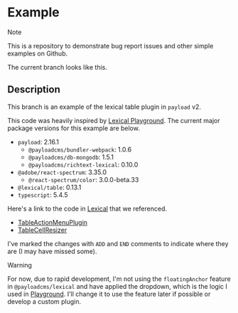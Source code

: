 # Example

> [!NOTE]
> This is a repository to demonstrate bug report issues and other simple examples on Github.

The current branch looks like this.


## Description

This branch is an example of the lexical table plugin in `payload` v2.

This code was heavily inspired by [Lexical Playground](https://playground.lexical.dev/). The current major package versions for this example are below.

- `payload`: 2.16.1
  - `@payloadcms/bundler-webpack`: 1.0.6
  - `@payloadcms/db-mongodb`: 1.5.1
  - `@payloadcms/richtext-lexical`: 0.10.0
- `@adobe/react-spectrum`: 3.35.0
  - `@react-spectrum/color`: 3.0.0-beta.33
- `@lexical/table`: 0.13.1
- `typescript`: 5.4.5

Here's a link to the code in [Lexical](https://github.com/facebook/lexical/) that we referenced.

- [TableActionMenuPlugin](https://github.com/facebook/lexical/blob/v0.13.1/packages/lexical-playground/src/plugins/TableActionMenuPlugin/index.tsx)
- [TableCellResizer](https://github.com/facebook/lexical/blob/v0.13.1/packages/lexical-playground/src/plugins/TableCellResizer/index.tsx)

I've marked the changes with `ADD` and `END` comments to indicate where they are (I may have missed some).

> [!WARNING]
> For now, due to rapid development, I'm not using the `floatingAnchor` feature in `@payloadcms/lexical` and have applied the dropdown, which is the logic I used in [Playground](https://playground.lexical.dev/). I'll change it to use the feature later if possible or develop a custom plugin.